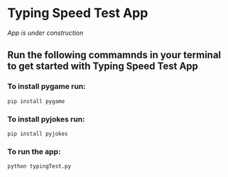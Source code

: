 # Typing Speed Test App

*App is under construction*

## Run the following commamnds in your terminal to get started with Typing Speed Test App 
### To install pygame run:
`pip install pygame`

### To install pyjokes run:
`pip install pyjokes`

### To run the app:
`python typingTest.py`
